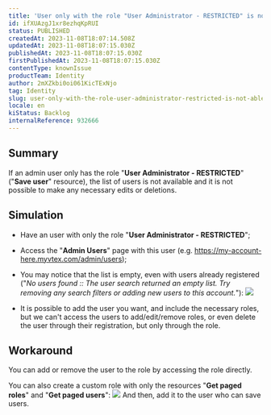 ```yaml
---
title: 'User only with the role "User Administrator - RESTRICTED" is not able to list the users'
id: ifXUAzgJ1xr8ezhqKpRUI
status: PUBLISHED
createdAt: 2023-11-08T18:07:14.508Z
updatedAt: 2023-11-08T18:07:15.030Z
publishedAt: 2023-11-08T18:07:15.030Z
firstPublishedAt: 2023-11-08T18:07:15.030Z
contentType: knownIssue
productTeam: Identity
author: 2mXZkbi0oi061KicTExNjo
tag: Identity
slug: user-only-with-the-role-user-administrator-restricted-is-not-able-to-list-the-users
locale: en
kiStatus: Backlog
internalReference: 932666
---
```


## Summary


If an admin user only has the role "**User Administrator - RESTRICTED**" ("**Save user**" resource), the list of users is not available and it is not possible to make any necessary edits or deletions.


##

## Simulation



- Have an user with only the role "**User Administrator - RESTRICTED**";
- Access the "**Admin Users**" page with this user (e.g. https://my-account-here.myvtex.com/admin/users);
- You may notice that the list is empty, even with users already registered ("_No users found :: The user search returned an empty list. Try removing any search filters or adding new users to this account._"):
 ![](https://vtexhelp.zendesk.com/attachments/token/fZ2k11R3xPrhNv5yHVkv9alam/?name=image.png)

- It is possible to add the user you want, and include the necessary roles, but we can't access the users to add/edit/remove roles, or even delete the user through their registration, but only through the role.


##

## Workaround


You can add or remove the user to the role by accessing the role directly.

You can also create a custom role with only the resources "**Get paged roles**" and "**Get paged users**":
 ![](https://vtexhelp.zendesk.com/attachments/token/yjNfjlnfFaBrXZE6gx97OaxHy/?name=image.png)
And then, add it to the user who can save users.





